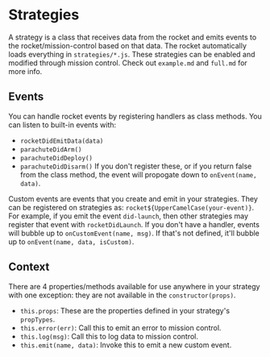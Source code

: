 # Strategies

A strategy is a class that receives data from the rocket and emits events to the rocket/mission-control based on that data. The rocket automatically loads everything in `strategies/*.js`. These strategies can be enabled and modified through mission control. Check out `example.md` and `full.md` for more info.

## Events

You can handle rocket events by registering handlers as class methods. You can listen to built-in events with:
- `rocketDidEmitData(data)`
- `parachuteDidArm()`
- `parachuteDidDeploy()`
- `parachuteDidDisarm()`
If you don't register these, or if you return false from the class method, the event will propogate down to `onEvent(name, data)`.

Custom events are events that you create and emit in your strategies. They can be registered on strategies as: `rocket${UpperCamelCase(your-event)}`. For example, if you emit the event `did-launch`, then other strategies may register that event with `rocketDidLaunch`. If you don't have a handler, events will bubble up to `onCustomEvent(name, msg)`. If that's not defined, it'll bubble up to `onEvent(name, data, isCustom)`.

## Context

There are 4 properties/methods available for use anywhere in your strategy with one exception: they are not available in the `constructor(props)`.
- `this.props`: These are the properties defined in your strategy's `propTypes`.
- `this.error(err)`: Call this to emit an error to mission control.
- `this.log(msg)`: Call this to log data to mission control.
- `this.emit(name, data)`: Invoke this to emit a new custom event.
